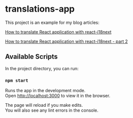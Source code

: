 # translations-app
This project is an example for my blog articles:

[How to translate React application with react-i18next](https://codetain.com/blog/how-to-translate-react-application-with-react-i18next)

[How to translate React application with react-i18next - part 2](https://codetain.com/blog/how-to-translate-react-application-with-react-i18next-part-2)

## Available Scripts

In the project directory, you can run:

### `npm start`

Runs the app in the development mode.<br />
Open [http://localhost:3000](http://localhost:3000) to view it in the browser.

The page will reload if you make edits.<br />
You will also see any lint errors in the console.
